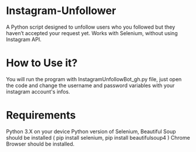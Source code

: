 # Instagram-Unfollower
A Python script designed to unfollow users who you followed but they haven’t accepted your request yet. Works with Selenium, without using Instagram API.

# How to Use it?
You will run the program with InstagramUnfollowBot_gh.py file, just open the code and change the username and password variables with your instagram account's infos.

# Requirements
Python 3.X on your device
Python version of Selenium, Beautiful Soup should be installed ( pip install selenium, pip install beautifulsoup4 )
Chrome Browser should be installed.
